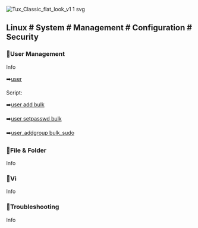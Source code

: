 
![Tux_Classic_flat_look_v1 1 svg](https://github.com/krimsoda/Linux-Notes/assets/160830222/54b23f2e-99c3-45d3-81a7-e90c6d724f95)


## Linux # System # Management # Configuration # Security # 

### :helicopter:User Management
Info

 :arrow_right:[user](https://github.com/krimsoda/Linux/blob/21d9888f011546b6eecf69038c4ad7c1b888dc2f/info_user%20management)

Script:

  :arrow_right:[user add bulk](sc_user_add.sh)

  :arrow_right:[user setpasswd bulk](sc_user_setpasword.sh)

  :arrow_right:[user_addgroup bulk_sudo](sc_user_addgroup_sudo.sh)

 ### :helicopter:File & Folder
 Info
 ### :helicopter:Vi
 Info
 ### :helicopter:Troubleshooting
 Info

